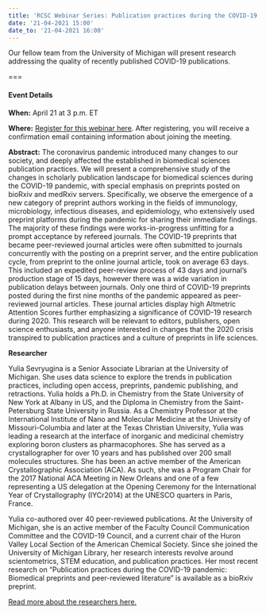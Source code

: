 ```yaml
---
title: 'RCSC Webinar Series: Publication practices during the COVID-19 pandemic: Biomedical preprints and peer-reviewed literature'
date: '21-04-2021 15:00'
date_to: '21-04-2021 16:00'
---
```


Our fellow team from the University of Michigan will present research addressing the quality of recently published COVID-19 publications.

===

#### Event Details
**When:** April 21 at 3 p.m. ET  

**Where:** [Register for this webinar here](https://iu.zoom.us/meeting/register/tZ0ocO-hrDgvGtWJUsYiO7SfwHl5s9x0CyHm). After registering, you will receive a confirmation email containing information about joining the meeting.

**Abstract:** The coronavirus pandemic introduced many changes to our society, and deeply affected the established in biomedical sciences publication practices. We will present a comprehensive study of the changes in scholarly publication landscape for biomedical sciences during the COVID-19 pandemic, with special emphasis on preprints posted on bioRxiv and medRxiv servers. Specifically, we observe the emergence of a new category of preprint authors working in the fields of immunology, microbiology, infectious diseases, and epidemiology, who extensively used preprint platforms during the pandemic for sharing their immediate findings. The majority of these findings were works-in-progress unfitting for a prompt acceptance by refereed journals. The COVID-19 preprints that became peer-reviewed journal articles were often submitted to journals concurrently with the posting on a preprint server, and the entire publication cycle, from preprint to the online journal article, took on average 63 days. This included an expedited peer-review process of 43 days and journal’s production stage of 15 days, however there was a wide variation in publication delays between journals. Only one third of COVID-19 preprints posted during the first nine months of the pandemic appeared as peer-reviewed journal articles. These journal articles display high Altmetric Attention Scores further emphasizing a significance of COVID-19 research during 2020. This research will be relevant to editors, publishers, open science enthusiasts, and anyone interested in changes that the 2020 crisis transpired to publication practices and a culture of preprints in life sciences.

**Researcher**  

Yulia Sevryugina is a Senior Associate Librarian at the University of Michigan. She uses data science to explore the trends in publication practices, including open access, preprints, pandemic publishing, and retractions. Yulia holds a Ph.D. in Chemistry from the State University of New York at Albany in US, and the Diploma in Chemistry from the Saint-Petersburg State University in Russia. As a Chemistry Professor at the International Institute of Nano and Molecular Medicine at the University of Missouri-Columbia and later at the Texas Christian University, Yulia was leading a research at the interface of inorganic and medicinal chemistry exploring boron clusters as pharmacophores. She has served as a crystallographer for over 10 years and has published over 200 small molecules structures. She has been an active member of the American Crystallographic Association (ACA). As such, she was a Program Chair for the 2017 National ACA Meeting in New Orleans and one of a few representing a US delegation at the Opening Ceremony for the International Year of Crystallography (IYCr2014) at the UNESCO quarters in Paris, France. 

Yulia co-authored over 40 peer-reviewed publications. At the University of Michigan, she is an active member of the Faculty Council Communication Committee and the COVID-19 Council, and a current chair of the Huron Valley Local Section of the American Chemical Society. Since she joined the University of Michigan Library, her research interests revolve around scientometrics, STEM education, and publication practices. Her most recent research on “Publication practices during the COVID-19 pandemic: Biomedical preprints and peer-reviewed literature” is available as a bioRxiv preprint.

[Read more about the researchers here.](https://cadre.iu.edu/fellows/rcsc-fellow-study-of-pandemic-publishing-how-scholarly-literature-is-affected-by-covid-19-pandemic)